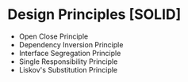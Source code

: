 # Design Principles [SOLID]
* Open Close Principle
* Dependency Inversion Principle
* Interface Segregation Principle
* Single Responsibility Principle
* Liskov's Substitution Principle